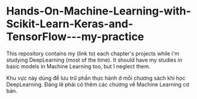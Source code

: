 # Hands-On-Machine-Learning-with-Scikit-Learn-Keras-and-TensorFlow---my-practice
This repository contains my (link to) each chapter's projects while i'm studying DeepLearning (most of the time). It should have my studies in basic models in Machine Learning too, but I neglect them.

Khu vực này dùng để lưu trữ phần thực hành ở mỗi chương sách khi học DeepLearning. Đáng lẽ phải có thêm các chương về Machine Learning cơ bản.
